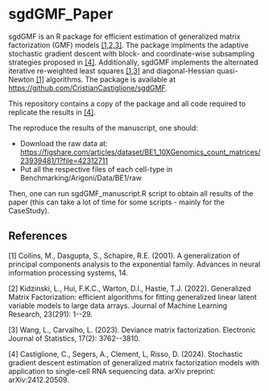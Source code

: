 # sgdGMF_Paper
sgdGMF is an R package for efficient estimation of generalized matrix factorization (GMF) models [[1,2,3]](#1,#2,#3).
The package implments the adaptive stochastic gradient descent with block- and coordinate-wise subsampling strategies proposed in [[4]](#4).
Additionally, sgdGMF implements the alternated iterative re-weighted least squares [[1,3]](#1,#3) and diagonal-Hessian quasi-Newton [[1]](#1) algorithms. The package is available at https://github.com/CristianCastiglione/sgdGMF. 

This repository contains a copy of the package and all code required to replicate the results in [[4]](#4).

The reproduce the results of the manuscript, one should:
- Download the raw data at: https://figshare.com/articles/dataset/BE1_10XGenomics_count_matrices/23939481/1?file=42312711
- Put all the respective files of each cell-type in Benchmarking/Arigoni/Data/BE1/raw

Then, one can run sgdGMF_manuscript.R script to obtain all results of the paper (this can take a lot of time for some scripts - mainly for the CaseStudy).

## References
<a id="1">[1]</a>
Collins, M., Dasgupta, S., Schapire, R.E. (2001).
A generalization of principal components analysis to the exponential family.
Advances in neural information processing systems, 14.

<a id="2">[2]</a>
Kidzinski, L., Hui, F.K.C., Warton, D.I., Hastie, T.J. (2022).
Generalized Matrix Factorization: efficient algorithms for fitting generalized linear latent variable models to large data arrays.
Journal of Machine Learning Research, 23(291): 1--29.

<a id="3">[3]</a>
Wang, L., Carvalho, L. (2023).
Deviance matrix factorization.
Electronic Journal of Statistics, 17(2): 3762--3810.

<a id="4">[4]</a>
Castiglione, C., Segers, A., Clement, L, Risso, D. (2024).
Stochastic gradient descent estimation of generalized matrix factorization models with application to single-cell RNA sequencing data.
arXiv preprint: arXiv:2412.20509.

